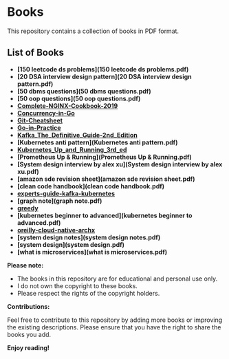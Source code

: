 # Books

This repository contains a collection of books in PDF format.

## List of Books

* **[150 leetcode ds problems](150 leetcode ds problems.pdf)**
* **[20 DSA interview design pattern](20 DSA interview design pattern.pdf)**
* **[50 dbms questions](50 dbms questions.pdf)**
* **[50 oop questions](50 oop questions.pdf)**
* **[Complete-NGINX-Cookbook-2019](Complete-NGINX-Cookbook-2019.pdf)**
* **[Concurrency-in-Go](Concurrency-in-Go.pdf)**
* **[Git-Cheatsheet](Git-Cheatsheet.pdf)**
* **[Go-in-Practice](Go-in-Practice.pdf)**
* **[Kafka_The_Definitive_Guide-2nd_Edition](Kafka_The_Definitive_Guide-2nd_Edition.pdf)**
* **[Kubernetes anti pattern](Kubernetes anti pattern.pdf)**
* **[Kubernetes_Up_and_Running_3rd_ed](Kubernetes_Up_and_Running_3rd_ed.pdf)**
* **[Prometheus Up & Running](Prometheus Up & Running.pdf)**
* **[System design interview by alex xu](System design interview by alex xu.pdf)**
* **[amazon sde revision sheet](amazon sde revision sheet.pdf)**
* **[clean code handbook](clean code handbook.pdf)**
* **[experts-guide-kafka-kubernetes](experts-guide-kafka-kubernetes.pdf)**
* **[graph note](graph note.pdf)**
* **[greedy](greedy.pdf)**
* **[kubernetes beginner to advanced](kubernetes beginner to advanced.pdf)**
* **[oreilly-cloud-native-archx](oreilly-cloud-native-archx.pdf)**
* **[system design notes](system design notes.pdf)**
* **[system design](system design.pdf)**
* **[what is microservices](what is microservices.pdf)**

**Please note:**

* The books in this repository are for educational and personal use only.
* I do not own the copyright to these books.
* Please respect the rights of the copyright holders.

**Contributions:**

Feel free to contribute to this repository by adding more books or improving the existing descriptions. Please ensure that you have the right to share the books you add.

**Enjoy reading!**
